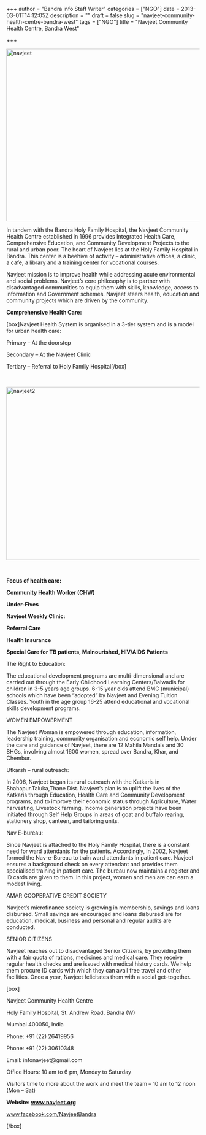 +++
author = "Bandra info Staff Writer"
categories = ["NGO"]
date = 2013-03-01T14:12:05Z
description = ""
draft = false
slug = "navjeet-community-health-centre-bandra-west"
tags = ["NGO"]
title = "Navjeet Community Health Centre, Bandra West"

+++


<p><a href="https://i1.wp.com/bandra.info/wp-content/uploads/2013/04/navjeet.jpg?ssl=1"><img loading="lazy" class="size-full wp-image-893 aligncenter" src="https://i1.wp.com/bandra.info/wp-content/uploads/2013/04/navjeet.jpg?resize=598%2C450&#038;ssl=1" alt="navjeet" width="598" height="450" srcset="https://i1.wp.com/bandra.info/wp-content/uploads/2013/04/navjeet.jpg?w=598&amp;ssl=1 598w, https://i1.wp.com/bandra.info/wp-content/uploads/2013/04/navjeet.jpg?resize=300%2C225&amp;ssl=1 300w" sizes="(max-width: 598px) 100vw, 598px" data-recalc-dims="1" /></a></p>
<p>In tandem with the Bandra Holy Family Hospital, the Navjeet Community Health Centre established in 1996 provides Integrated Health Care, Comprehensive Education, and Community Development Projects to the rural and urban poor. The heart of Navjeet lies at the Holy Family Hospital in Bandra. This center is a beehive of activity &#8211; administrative offices, a clinic, a cafe, a library and a training center for vocational courses.</p>
<p>Navjeet mission is to improve health while addressing acute environmental and social problems. Navjeet’s core philosophy is to partner with disadvantaged communities to equip them with skills, knowledge, access to information and Government schemes. Navjeet steers health, education and community projects which are driven by the community.</p>
<p><b>Comprehensive Health Care:</b></p>
[box]Navjeet Health System is organised in a 3-tier system and is a model for urban health care:</p>
<p>Primary – At the doorstep</p>
<p>Secondary – At the Navjeet Clinic</p>
<p>Tertiary – Referral to Holy Family Hospital[/box]
<p>&nbsp;</p>
<p><a href="https://i0.wp.com/bandra.info/wp-content/uploads/2013/04/navjeet2.jpg?ssl=1"><img loading="lazy" class="size-full wp-image-898 aligncenter" src="https://i0.wp.com/bandra.info/wp-content/uploads/2013/04/navjeet2.jpg?resize=602%2C452&#038;ssl=1" alt="navjeet2" width="602" height="452" srcset="https://i0.wp.com/bandra.info/wp-content/uploads/2013/04/navjeet2.jpg?w=602&amp;ssl=1 602w, https://i0.wp.com/bandra.info/wp-content/uploads/2013/04/navjeet2.jpg?resize=300%2C225&amp;ssl=1 300w" sizes="(max-width: 602px) 100vw, 602px" data-recalc-dims="1" /></a></p>
<p>&nbsp;</p>
<p><strong>Focus of health care:</strong></p>
<p><b>Community Health Worker (CHW)</b></p>
<p><b>Under-Fives</b></p>
<p><b>Navjeet Weekly Clinic:</b></p>
<p><b>Referral Care</b></p>
<p><b>Health Insurance</b></p>
<p><b>Special Care for TB patients, Malnourished, HIV/AIDS Patients</b></p>
<p>The Right to Education:</p>
<p>The educational development programs are multi-dimensional and are carried out through the Early Childhood Learning Centers/Balwadis for children in 3-5 years age groups. 6-15 year olds attend BMC (municipal) schools which have been “adopted” by Navjeet and Evening Tuition Classes. Youth in the age group 16-25 attend educational and vocational skills development programs.</p>
<p>WOMEN EMPOWERMENT</p>
<p>The Navjeet Woman is empowered through education, information, leadership training, community organisation and economic self help. Under the care and guidance of Navjeet, there are 12 Mahila Mandals and 30 SHGs, involving almost 1600 women, spread over Bandra, Khar, and Chembur.</p>
<p>Utkarsh – rural outreach:</p>
<p>In 2006, Navjeet began its rural outreach with the Katkaris in Shahapur.Taluka,Thane Dist. Navjeet&#8217;s plan is to uplift the lives of the Katkaris through Education, Health Care and Community Development programs, and to improve their economic status through Agriculture, Water harvesting, Livestock farming. Income generation projects have been initiated through Self Help Groups in areas of goat and buffalo rearing, stationery shop, canteen, and tailoring units.</p>
<p>Nav E-bureau:</p>
<p>Since Navjeet is attached to the Holy Family Hospital, there is a constant need for ward attendants for the patients. Accordingly, in 2002, Navjeet formed the Nav-e-Bureau to train ward attendants in patient care. Navjeet ensures a background check on every attendant and provides them specialised training in patient care. The bureau now maintains a register and ID cards are given to them. In this project, women and men are can earn a modest living.</p>
<p>AMAR COOPERATIVE CREDIT SOCIETY</p>
<p>Navjeet&#8217;s microfinance society is growing in membership, savings and loans disbursed. Small savings are encouraged and loans disbursed are for education, medical, business and personal and regular audits are conducted.</p>
<p>SENIOR CITIZENS</p>
<p>Navjeet reaches out to disadvantaged Senior Citizens, by providing them with a fair quota of rations, medicines and medical care. They receive regular health checks and are issued with medical history cards. We help them procure ID cards with which they can avail free travel and other facilities. Once a year, Navjeet felicitates them with a social get-together.</p>
[box]
<p>Navjeet Community Health Centre</p>
<p>Holy Family Hospital, St. Andrew Road, Bandra (W)</p>
<p>Mumbai 400050, India</p>
<p>Phone: +91 (22) 26419956</p>
<p>Phone: +91 (22) 30610348</p>
<p>Email: infonavjeet@gmail.com</p>
<p>Office Hours: 10 am to 6 pm, Monday to Saturday</p>
<p>Visitors time to more about the work and meet the team &#8211; 10 am to 12 noon (Mon – Sat)</p>
<p><b>Website: <a href="https://www.navjeet.org">www.navjeet.org</a></b></p>
<p><a href="https://www.facebook.com/NavjeetBandra">www.facebook.com/NavjeetBandra</a></p>
[/box]



